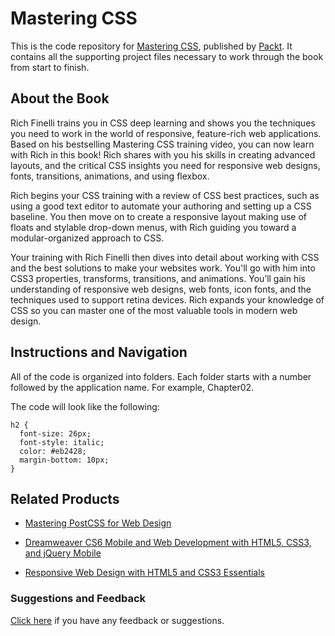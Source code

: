 # Mastering CSS
This is the code repository for [Mastering CSS](https://www.packtpub.com/web-development/mastering-css?utm_source=github&utm_medium=repository&utm_campaign=9781787120570), published by [Packt](https://www.packtpub.com/?utm_source=github). It contains all the supporting project files necessary to work through the book from start to finish.
## About the Book
Rich Finelli trains you in CSS deep learning and shows you the techniques you need to work in the world of responsive, feature-rich web applications. Based on his bestselling Mastering CSS training video, you can now learn with Rich in this book! Rich shares with you his skills in creating advanced layouts, and the critical CSS insights you need for responsive web designs, fonts, transitions, animations, and using flexbox.

Rich begins your CSS training with a review of CSS best practices, such as using a good text editor to automate your authoring and setting up a CSS baseline. You then move on to create a responsive layout making use of floats and stylable drop-down menus, with Rich guiding you toward a modular-organized approach to CSS.

Your training with Rich Finelli then dives into detail about working with CSS and the best solutions to make your websites work. You'll go with him into CSS3 properties, transforms, transitions, and animations. You’ll gain his understanding of responsive web designs, web fonts, icon fonts, and the techniques used to support retina devices. Rich expands your knowledge of CSS so you can master one of the most valuable tools in modern web design.

## Instructions and Navigation
All of the code is organized into folders. Each folder starts with a number followed by the application name. For example, Chapter02.



The code will look like the following:
```
h2 { 
  font-size: 26px; 
  font-style: italic; 
  color: #eb2428; 
  margin-bottom: 10px; 
} 
```



## Related Products
* [Mastering PostCSS for Web Design](https://www.packtpub.com/web-development/mastering-postcss-web-design?utm_source=github&utm_medium=repository&utm_campaign=9781785885891)

* [Dreamweaver CS6 Mobile and Web Development with HTML5, CSS3, and jQuery Mobile](https://www.packtpub.com/web-development/dreamweaver-cs6-mobile-and-web-development-html5-css3-and-jquery-mobile?utm_source=github&utm_medium=repository&utm_campaign=9781849694742)

* [Responsive Web Design with HTML5 and CSS3 Essentials](https://www.packtpub.com/web-development/responsive-web-design-html5-and-css3-essentials?utm_source=github&utm_medium=repository&utm_campaign=9781783553075)

### Suggestions and Feedback
[Click here](https://docs.google.com/forms/d/e/1FAIpQLSe5qwunkGf6PUvzPirPDtuy1Du5Rlzew23UBp2S-P3wB-GcwQ/viewform) if you have any feedback or suggestions.
